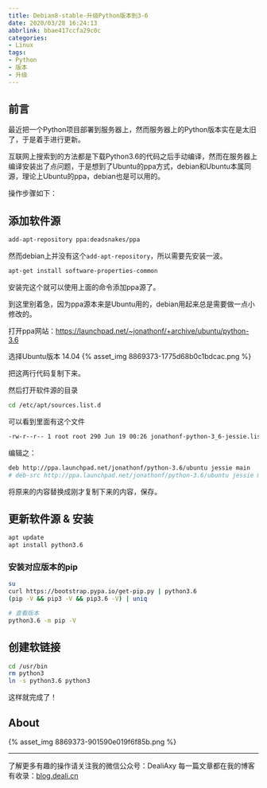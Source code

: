 ```yaml
---
title: Debian8-stable-升级Python版本到3-6
date: 2020/03/28 16:24:13
abbrlink: bbae417ccfa29c0c
categories:
- Linux
tags:
- Python
- 版本
- 升级
---
```

## 前言
最近把一个Python项目部署到服务器上，然而服务器上的Python版本实在是太旧了，于是着手进行更新。

互联网上搜索到的方法都是下载Python3.6的代码之后手动编译，然而在服务器上编译安装出了点问题，于是想到了Ubuntu的ppa方式，debian和Ubuntu本属同源，理论上Ubuntu的ppa，debian也是可以用的。

操作步骤如下：

## 添加软件源
```bash
add-apt-repository ppa:deadsnakes/ppa
```
然而debian上并没有这个`add-apt-repository`，所以需要先安装一波。

```bash
apt-get install software-properties-common
```
安装完这个就可以使用上面的命令添加ppa源了。

到这里别着急，因为ppa源本来是Ubuntu用的，debian用起来总是需要做一点小修改的。

打开ppa网站：https://launchpad.net/~jonathonf/+archive/ubuntu/python-3.6

选择Ubuntu版本 14.04
{% asset_img 8869373-1775d68b0c1bdcac.png %}

把这两行代码复制下来。

然后打开软件源的目录
```bash
cd /etc/apt/sources.list.d
```
可以看到里面有这个文件
```bash
-rw-r--r-- 1 root root 290 Jun 19 00:26 jonathonf-python-3_6-jessie.list
```
编辑之：
```bash
deb http://ppa.launchpad.net/jonathonf/python-3.6/ubuntu jessie main
# deb-src http://ppa.launchpad.net/jonathonf/python-3.6/ubuntu jessie main
```
将原来的内容替换成刚才复制下来的内容，保存。


## 更新软件源 & 安装
```bash
apt update
apt install python3.6
```

### 安装对应版本的pip
```bash
su
curl https://bootstrap.pypa.io/get-pip.py | python3.6
(pip -V && pip3 -V && pip3.6 -V) | uniq

# 查看版本
python3.6 -m pip -V
```

## 创建软链接
```bash
cd /usr/bin
rm python3
ln -s python3.6 python3
```

这样就完成了！


## About
{% asset_img 8869373-901590e019f6f85b.png %}

---------------
了解更多有趣的操作请关注我的微信公众号：DealiAxy
每一篇文章都在我的博客有收录：[blog.deali.cn](http://blog.deali.cn)
